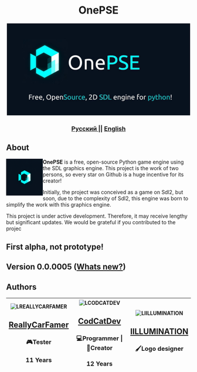 <h1 align="center"> <b>OnePSE</b> </h1>

<div align="center">
    <img src="ReadmeRes/banner.png" width="500">
</div>

<h3 align="center"> <a href="READMEru.md" >Русский </a> || <a href="README.md"> English </a>

## About
<img src="ReadmeRes/logo.png" width="100" align="left">
<b>OnePSE</b> is a free, open-source Python game engine using the SDL graphics engine.
This project is the work of two persons, so every star on Github is a huge incentive for its creator!

Initially, the project was conceived as a game on Sdl2, but soon, due to the complexity of Sdl2, this engine was born to simplify the work with this graphics engine.

This project is under active development. Therefore, it may receive lengthy but significant updates. We would be grateful if you contributed to the projec

## First alpha, not prototype!
## Version 0.0.0005 ([Whats new?](Added/AddedEn.md))

## Authors

| ![LREALLYCARFAMER] <h2>[ReallyCarFamer]</h2> <h3> 🎮Tester </h3> <h3> 11 Years</h3>| ![LCODCATDEV] <h2>[CodCatDev]</h2> <h3> 💻Programmer \| 🔧Creator</h3> <h3> 12 Years </h3>| ![LIILLUMINATION] <h2>[IILLUMINATION]</h2> <h3>🖌️Logo designer<h3> |
| :---: | :---: | :---: |

[LCODCATDEV]: https://avatars.githubusercontent.com/u/192712551?s=150
[CodCatDev]: https://github.com/CodCatDev
[LREALLYCARFAMER]: https://avatars.githubusercontent.com/u/233435786?s=150
[ReallyCarFamer]: https://github.com/ReallyCarFamer
[LIILLUMINATION]: https://avatars.githubusercontent.com/u/197430084?s=150
[IILLUMINATION]: https://github.com/IILLUMINATION